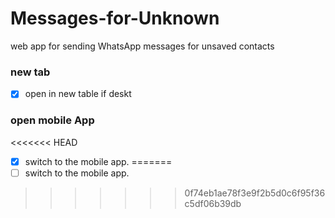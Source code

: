 # Messages-for-Unknown
web app for sending WhatsApp messages for unsaved contacts

### new tab
- [x] open in new table if deskt

### open mobile App
<<<<<<< HEAD
- [x]  switch to the mobile app.
=======
- [ ]  switch to the mobile app.
>>>>>>> 0f74eb1ae78f3e9f2b5d0c6f95f36c5df06b39db
